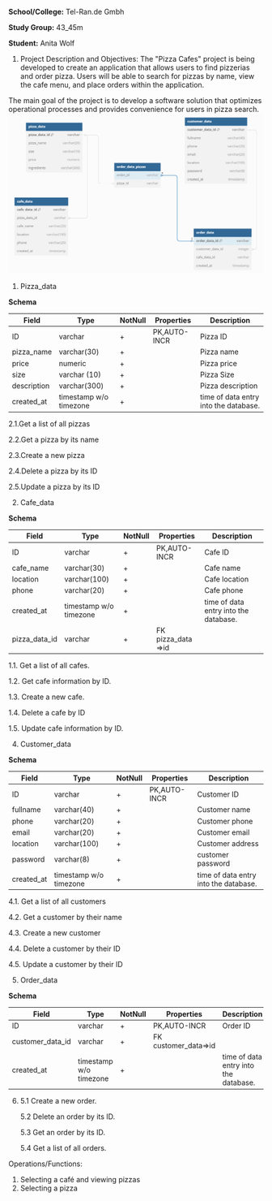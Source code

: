 **School/College:**   Tel-Ran.de Gmbh 

**Study Group:**  43_45m

**Student:**  Anita Wolf

1. Project Description and Objectives:
   The "Pizza Cafes" project is being developed to create an application that allows users to find pizzerias and order pizza. Users will be able to search for pizzas by name, view the cafe menu, and place orders within the application.

The main goal of the project is to develop a software solution that optimizes operational processes and provides convenience for users in pizza search.
![DiagrammDB.png](DiagrammDB.png)
1. Pizza_data

**Schema**

| Field   | Type                   |NotNull| Properties   | Description        |     
|---------|------------------------| --- |--------------|--------------------| 
| ID      | varchar                | +   | PK,AUTO-INCR | Pizza ID           |     
| pizza_name | varchar(30)            | +   |              | Pizza name         |       
| price   | numeric                | +   |              | Pizza price        |     
| size    | varchar (10)           | +   |              | Pizza Size         |  
| description | varchar(300)           | +   |              | Pizza description  |  
| created_at | timestamp w/o timezone |+|              |   time of data entry into the database.                 |


2.1.Get a list of all pizzas

2.2.Get a pizza by its name

2.3.Create a new pizza

2.4.Delete a pizza by its ID

2.5.Update a pizza by its ID



2. Cafe_data

**Schema**

| Field     | Type                   | NotNull | Properties | Description   |
|-----------|------------------------| ------- |------------|---------------|
| ID        | varchar                | +       | PK,AUTO-INCR | Cafe ID       |
| cafe_name | varchar(30)            |+|            | Cafe name     |
| location  | varchar(100)           |+|            | Cafe location |
| phone     | varchar(20)            |+|            | Cafe phone    |
| created_at | timestamp w/o timezone |+|            |time of data entry into the database.            |
| pizza_data_id | varchar                |+| FK pizza_data =>id |               |
	 
1.1. Get a list of all cafes.

1.2. Get cafe information by ID.

1.3. Create a new cafe.

1.4. Delete a cafe by ID

1.5. Update cafe information by ID.

	
4. Customer_data

**Schema**

| Field           | Type                   |NotNull| Properties   | Description       |     
|-----------------|------------------------| --- |--------------|-------------------| 
| ID              | varchar                | +   | PK,AUTO-INCR | Customer ID       |     
| fullname        | varchar(40)            | +   |              | Customer name     |       
| phone           | varchar(20)            | +   |              | Customer phone    |     
| email           | varchar(20)            | +   |              | Customer email    |  
| location        | varchar(100)           | +   |              | Customer address  |
| password | varchar(8)             | +   |              | customer password |
| created_at      | timestamp w/o timezone |+|              | time of data entry into the database.                  |


4.1. Get a list of all customers

4.2. Get a customer by their name

4.3. Create a new customer

4.4. Delete a customer by their ID

4.5. Update a customer by their ID


5. Order_data

**Schema**

| Field            | Type              |NotNull| Properties   | Description |     
|------------------|-------------------| --- |--------------|--| 
| ID               | varchar           | +   | PK,AUTO-INCR | Order ID |     
| customer_data_id | varchar           | +   | FK customer_data=>id |  |       
| created_at       | timestamp w/o timezone | +   |              |time of data entry into the database.  |     

6. 
   5.1 Create a new order.

   5.2 Delete an order by its ID.

   5.3 Get an order by its ID.

   5.4 Get a list of all orders.


Operations/Functions:

1. Selecting a café and viewing pizzas
2. Selecting a pizza




